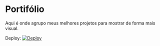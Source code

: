 # Portifólio

Aqui é onde agrupo meus melhores projetos para mostrar de forma mais visual.

Deploy: [![Deploy](https://img.shields.io/badge/Site-1E22F8)](https://fabio-henrique-portifolio.netlify.app/)

<img src=""/>